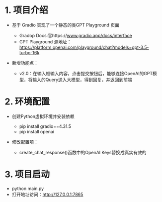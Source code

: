 # 1. 项目介绍

- 基于 Gradio 实现了一个静态的类GPT Playground 页面

    - Gradop Docs:官https://www.gradio.app/docs/interface
    - GPT Playground 源地址：https://platform.openai.com/playground/chat?models=gpt-3.5-turbo-16k
- 新增功能点：
  - v2.0：在输入框输入内容，点击提交按钮后，能够连接OpenAI的GPT模型，将输入的Query送入大模型，得到回复，并返回到前端

# 2. 环境配置

- 创建Python虚拟环境并安装依赖

   - pip install gradio==4.31.5
   - pip install openai

- 修改配置项：
  - create_chat_response()函数中的OpenAI Keys替换成真实有效的
    
# 3. 项目启动

- python main.py
- 打开地址访问：http://127.0.0.1:7865

